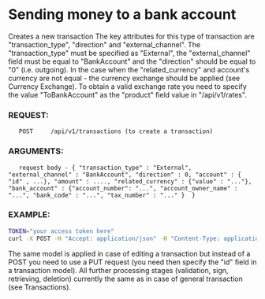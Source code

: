 # Sending money to a bank account
Creates a new transaction
The key attributes for this type of transaction are "transaction_type", "direction" and "external_channel". The "transaction_type" must be specified as "External", the "external_channel" field must be equal to "BankAccount" and the "direction" should be equal to "0" (i.e. outgoing).
In the case when the "related_currency" and account's currency are not equal - the currency exchange should be applied (see Currency Exchange). To obtain a valid exchange rate you need to specify the value "ToBankAccount" as the "product" field value in "/api/v1/rates".
### REQUEST:
       POST     /api/v1/transactions (to create a transaction)
### ARGUMENTS:
       request body - { "transaction_type" : "External", "external_channel" : "BankAccount", "direction" : 0, "account" : { "id" , ...}, "amount" : ...., "related_currency" : {"value" : "..."}, "bank_account" : {"account_number": "...", "account_owner_name" : "...", "bank_code" : "...", "tax_number" : "..." }  }
### EXAMPLE:
```bash
TOKEN="your access token here"
curl -X POST -H "Accept: application/json" -H "Content-Type: application/json" -H "Authorization: Bearer $TOKEN" -d '{"transaction_type" : "External", "external_channel" : "BankAccount", "direction" : 0, "account" : {"id", 650650}, "related_currency":{"value" : "EUR"}, "amount" : 100.00, "bank_account" : {"account_number" : "09828098388", "account_owner_name" : "John Smith Junior the Third", "bank_code" : "INKROOM2XX", "tax_number" : "667867876789"}  }' https://api.projectdgc.com/api/v1/transactions
```
The same model is applied in case of editing a transaction but instead of a POST you need to use a PUT request (you need then specify the "id" field in a transaction model). All further processing stages (validation, sign, retrieving, deletion) currently the same as in case of general transaction (see Transactions).
